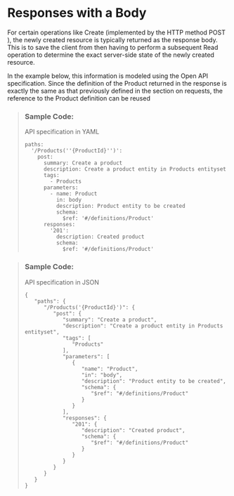 <!-- loio37f9ad1102754c13a5444bebb63cd088 -->

# Responses with a Body

For certain operations like Create \(implemented by the HTTP method POST \), the newly created resource is typically returned as the response body. This is to save the client from then having to perform a subsequent Read operation to determine the exact server-side state of the newly created resource.

In the example below, this information is modeled using the Open API specification. Since the definition of the Product returned in the response is exactly the same as that previously defined in the section on requests, the reference to the Product definition can be reused

> ### Sample Code:  
> API specification in YAML
> 
> ```
> paths:
>   '/Products(''{ProductId}'')':
>     post:
>       summary: Create a product
>       description: Create a product entity in Products entityset
>       tags:
>         - Products
>       parameters:
>         - name: Product
>           in: body
>           description: Product entity to be created
>           schema:
>             $ref: '#/definitions/Product'
>       responses:
>         '201':
>           description: Created product
>           schema:
>             $ref: '#/definitions/Product'
> ```

> ### Sample Code:  
> API specification in JSON
> 
> ```
> {
>    "paths": {
>       "/Products('{ProductId}')": {
>          "post": {
>             "summary": "Create a product",
>             "description": "Create a product entity in Products entityset",
>             "tags": [
>                "Products"
>             ],
>             "parameters": [
>                {
>                   "name": "Product",
>                   "in": "body",
>                   "description": "Product entity to be created",
>                   "schema": {
>                      "$ref": "#/definitions/Product"
>                   }
>                }
>             ],
>             "responses": {
>                "201": {
>                   "description": "Created product",
>                   "schema": {
>                      "$ref": "#/definitions/Product"
>                   }
>                }
>             }
>          }
>       }
>    }
> }
> ```


